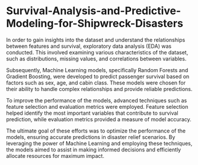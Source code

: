# Survival-Analysis-and-Predictive-Modeling-for-Shipwreck-Disasters

In order to gain insights into the dataset and understand the relationships between features and survival, exploratory data analysis (EDA) was conducted. This involved examining various characteristics of the dataset, such as distributions, missing values, and correlations between variables. 

Subsequently, Machine Learning models, specifically Random Forests and Gradient Boosting, were developed to predict passenger survival based on factors such as sex, age, and cabin class. These models were chosen for their ability to handle complex relationships and provide reliable predictions. 

To improve the performance of the models, advanced techniques such as feature selection and evaluation metrics were employed. Feature selection helped identify the most important variables that contribute to survival prediction, while evaluation metrics provided a measure of model accuracy. 

The ultimate goal of these efforts was to optimize the performance of the models, ensuring accurate predictions in disaster relief scenarios. By leveraging the power of Machine Learning and employing these techniques, the models aimed to assist in making informed decisions and efficiently allocate resources for maximum impact.
